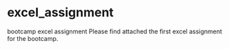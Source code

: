 # excel_assignment
bootcamp excel assignment
Please find attached the first excel assignment for the bootcamp.

